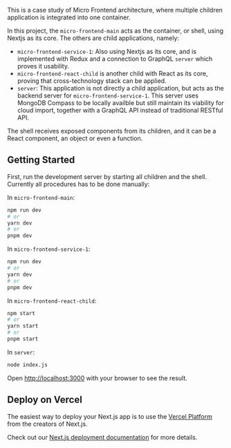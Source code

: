 This is a case study of Micro Frontend architecture, where multiple children application is integrated into one container.

In this project, the `micro-frontend-main` acts as the container, or shell, using Nextjs as its core. The others are child applications, namely:

- `micro-frontend-service-1`: Also using Nextjs as its core, and is implemented with Redux and a connection to GraphQL `server` which proves it usability.
- `micro-frontend-react-child` is another child with React as its core, proving that cross-technology stack can be applied.
- `server`: This application is not directly a child application, but acts as the backend server for `micro-frontend-service-1`. This server uses MongoDB Compass to be locally availble but still maintain its viability for cloud import, together with a GraphQL API instead of traditional RESTful API.

The shell receives exposed components from its children, and it can be a React component, an object or even a function.

## Getting Started

First, run the development server by starting all children and the shell. Currently all procedures has to be done manually:

In `micro-frontend-main`:

```bash
npm run dev
# or
yarn dev
# or
pnpm dev
```

In `micro-frontend-service-1`:

```bash
npm run dev
# or
yarn dev
# or
pnpm dev
```

In `micro-frontend-react-child`:

```bash
npm start
# or
yarn start
# or
pnpm start
```

In `server`:

```bash
node index.js
```

Open [http://localhost:3000](http://localhost:3000) with your browser to see the result.

## Deploy on Vercel

The easiest way to deploy your Next.js app is to use the [Vercel Platform](https://vercel.com/new?utm_medium=default-template&filter=next.js&utm_source=create-next-app&utm_campaign=create-next-app-readme) from the creators of Next.js.

Check out our [Next.js deployment documentation](https://nextjs.org/docs/deployment) for more details.
